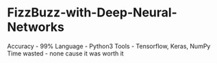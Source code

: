 # FizzBuzz-with-Deep-Neural-Networks
Accuracy - 99%
Language - Python3
Tools - Tensorflow, Keras, NumPy
Time wasted - none cause it was worth it 
